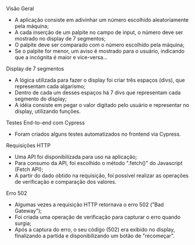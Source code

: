  Visão Geral 

- A aplicação consiste em adivinhar um número escolhido aleatoriamente pela máquina;
- A cada inserção de um palpite no campo de input, o número deve ser mostrado no display de 7 segmentos;
- O palpite deve ser comparado com o número escolhido pela máquina;
- Se o palpite for menor, um aviso é mostrado para o usuário, indicando que a incógnita é maior e vice-versa...

Display de 7 segmentos

- A lógica utilizada para fazer o display foi criar três espaços (divs), que representam cada algarismo;
- Dentro de cada um desses espaços há 7 divs que representam cada segmento do display;
- A idéia consiste em pegar o valor digitado pelo usuário e representar no display, utilizando funções.

Testes End-to-end com Cypress

- Foram criados alguns testes automatizados no frontend via Cypress. 

Requisições HTTP

- Uma API foi disponibilizada para uso na aplicação;
- Para consumo da API, foi escolhido o método ".fetch()" do Javascript (Fetch API);
- A partir do dado obtido na requisição, foi possível realizar as operações de verificação e comparação dos valores.

Erro 502

- Algumas vezes a requisição HTTP retornava o erro 502 ("Bad Gateway");
- Foi criada uma operação de verificação para capturar o erro quando surgia;
- Após a captura do erro, o seu código (502) era exibido no display, finalizando a partida e disponibilizando um botão de "recomeçar".